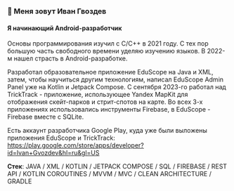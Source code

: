 ### 👋 Меня зовут Иван Гвоздев
#### Я начинающий Android-разработчик

Основы программирования изучил с C/C++ в 2021 году. С тех пор большую часть свободного времени уделяю изучению языков. В 2022-м нашел страсть в Android-разработке.

Разработал образовательное приложение EduScope на Java и XML, затем, чтобы научиться другим технологиям, написал EduScope Admin Panel уже на Kotlin и Jetpack Compose. С сентября 2023-го работал над TrickTrack - приложение, использующее Yandex MapKit для отображения скейт-парков и стрит-спотов на карте. Во всех 3-х приложениях использовались инструменты Firebase, в EduScope - Firebase вместе с SQLite.

Есть аккаунт разработчика Google Play, куда уже были выложены приложения EduScope и TrickTrack: https://play.google.com/store/apps/developer?id=Ivan+Gvozdev&hl=ru&gl=US

**Стек**: JAVA / XML / KOTLIN / JETPACK COMPOSE / SQL / FIREBASE / REST API / KOTLIN COROUTINES / MVVM / MVC / CLEAN ARCHITECTURE / GRADLE




